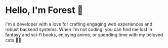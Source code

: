 # Hello, I'm Forest 👋

I'm a developer with a love for crafting engaging web experiences and robust backend systems. When I'm not coding, you can find me lost in fantasy and sci-fi books, enjoying anime, or spending time with my beloved cats 🏳️‍🌈
